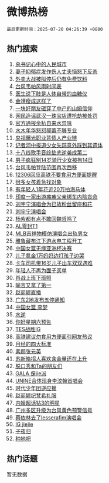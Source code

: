 # 微博热榜

`最后更新时间：2025-07-20 04:26:39 +0800`

## 热门搜索

1. [总书记心中的人民城市](https://m.weibo.cn/search?containerid=100103type%3D1%26t%3D10%26q%3D%23%E6%80%BB%E4%B9%A6%E8%AE%B0%E5%BF%83%E4%B8%AD%E7%9A%84%E4%BA%BA%E6%B0%91%E5%9F%8E%E5%B8%82%23&stream_entry_id=51&isnewpage=1&extparam=seat%3D1%26stream_entry_id%3D51%26pos%3D0%26q%3D%2523%25E6%2580%25BB%25E4%25B9%25A6%25E8%25AE%25B0%25E5%25BF%2583%25E4%25B8%25AD%25E7%259A%2584%25E4%25BA%25BA%25E6%25B0%2591%25E5%259F%258E%25E5%25B8%2582%2523%26cate%3D10103%26dgr%3D0%26c_type%3D51%26filter_type%3Drealtimehot%26display_time%3D1752956797%26pre_seqid%3D17529567975490114017109)
1. [妻子抑郁症发作伤人丈夫恼怒下反杀](https://m.weibo.cn/search?containerid=100103type%3D1%26t%3D10%26q%3D%23%E5%A6%BB%E5%AD%90%E6%8A%91%E9%83%81%E7%97%87%E5%8F%91%E4%BD%9C%E4%BC%A4%E4%BA%BA%E4%B8%88%E5%A4%AB%E6%81%BC%E6%80%92%E4%B8%8B%E5%8F%8D%E6%9D%80%23&stream_entry_id=31&isnewpage=1&extparam=seat%3D1%26c_type%3D31%26flag%3D2%26cate%3D5001%26lcate%3D5001%26realpos%3D1%26stream_entry_id%3D31%26pos%3D0%26q%3D%2523%25E5%25A6%25BB%25E5%25AD%2590%25E6%258A%2591%25E9%2583%2581%25E7%2597%2587%25E5%258F%2591%25E4%25BD%259C%25E4%25BC%25A4%25E4%25BA%25BA%25E4%25B8%2588%25E5%25A4%25AB%25E6%2581%25BC%25E6%2580%2592%25E4%25B8%258B%25E5%258F%258D%25E6%259D%2580%2523%26dgr%3D0%26band_rank%3D1%26filter_type%3Drealtimehot%26display_time%3D1752956797%26pre_seqid%3D17529567975490114017109)
1. [外卖大战被叫停后仍有免费饮料](https://m.weibo.cn/search?containerid=100103type%3D1%26t%3D10%26q%3D%23%E5%A4%96%E5%8D%96%E5%A4%A7%E6%88%98%E8%A2%AB%E5%8F%AB%E5%81%9C%E5%90%8E%E4%BB%8D%E6%9C%89%E5%85%8D%E8%B4%B9%E9%A5%AE%E6%96%99%23&stream_entry_id=31&isnewpage=1&extparam=seat%3D1%26c_type%3D31%26flag%3D2%26cate%3D5001%26lcate%3D5001%26realpos%3D2%26stream_entry_id%3D31%26pos%3D1%26q%3D%2523%25E5%25A4%2596%25E5%258D%2596%25E5%25A4%25A7%25E6%2588%2598%25E8%25A2%25AB%25E5%258F%25AB%25E5%2581%259C%25E5%2590%258E%25E4%25BB%258D%25E6%259C%2589%25E5%2585%258D%25E8%25B4%25B9%25E9%25A5%25AE%25E6%2596%2599%2523%26dgr%3D0%26band_rank%3D2%26filter_type%3Drealtimehot%26display_time%3D1752956797%26pre_seqid%3D17529567975490114017109)
1. [台风韦帕风雨时间表](https://m.weibo.cn/search?containerid=100103type%3D1%26t%3D10%26q%3D%23%E5%8F%B0%E9%A3%8E%E9%9F%A6%E5%B8%95%E9%A3%8E%E9%9B%A8%E6%97%B6%E9%97%B4%E8%A1%A8%23&stream_entry_id=31&isnewpage=1&extparam=seat%3D1%26c_type%3D31%26flag%3D0%26cate%3D5001%26lcate%3D5001%26realpos%3D3%26stream_entry_id%3D31%26pos%3D2%26q%3D%2523%25E5%258F%25B0%25E9%25A3%258E%25E9%259F%25A6%25E5%25B8%2595%25E9%25A3%258E%25E9%259B%25A8%25E6%2597%25B6%25E9%2597%25B4%25E8%25A1%25A8%2523%26dgr%3D0%26band_rank%3D3%26filter_type%3Drealtimehot%26display_time%3D1752956797%26pre_seqid%3D17529567975490114017109)
1. [医生说下肢是人体自带的血糖仪](https://m.weibo.cn/search?containerid=100103type%3D1%26t%3D10%26q%3D%23%E5%8C%BB%E7%94%9F%E8%AF%B4%E4%B8%8B%E8%82%A2%E6%98%AF%E4%BA%BA%E4%BD%93%E8%87%AA%E5%B8%A6%E7%9A%84%E8%A1%80%E7%B3%96%E4%BB%AA%23&stream_entry_id=31&isnewpage=1&extparam=seat%3D1%26c_type%3D31%26flag%3D2%26cate%3D5001%26lcate%3D5001%26realpos%3D4%26stream_entry_id%3D31%26pos%3D3%26q%3D%2523%25E5%258C%25BB%25E7%2594%259F%25E8%25AF%25B4%25E4%25B8%258B%25E8%2582%25A2%25E6%2598%25AF%25E4%25BA%25BA%25E4%25BD%2593%25E8%2587%25AA%25E5%25B8%25A6%25E7%259A%2584%25E8%25A1%2580%25E7%25B3%2596%25E4%25BB%25AA%2523%26dgr%3D0%26band_rank%3D4%26filter_type%3Drealtimehot%26display_time%3D1752956797%26pre_seqid%3D17529567975490114017109)
1. [金靖瘦成这样了](https://m.weibo.cn/search?containerid=100103type%3D1%26t%3D10%26q%3D%23%E9%87%91%E9%9D%96%E7%98%A6%E6%88%90%E8%BF%99%E6%A0%B7%E4%BA%86%23&stream_entry_id=31&isnewpage=1&extparam=seat%3D1%26c_type%3D31%26flag%3D2%26cate%3D5001%26lcate%3D5001%26realpos%3D5%26stream_entry_id%3D31%26pos%3D4%26q%3D%2523%25E9%2587%2591%25E9%259D%2596%25E7%2598%25A6%25E6%2588%2590%25E8%25BF%2599%25E6%25A0%25B7%25E4%25BA%2586%2523%26dgr%3D0%26band_rank%3D5%26filter_type%3Drealtimehot%26display_time%3D1752956797%26pre_seqid%3D17529567975490114017109)
1. [一块好丽友砸穿了中产的山姆信仰](https://m.weibo.cn/search?containerid=100103type%3D1%26t%3D10%26q%3D%23%E4%B8%80%E5%9D%97%E5%A5%BD%E4%B8%BD%E5%8F%8B%E7%A0%B8%E7%A9%BF%E4%BA%86%E4%B8%AD%E4%BA%A7%E7%9A%84%E5%B1%B1%E5%A7%86%E4%BF%A1%E4%BB%B0%23&stream_entry_id=31&isnewpage=1&extparam=seat%3D1%26c_type%3D31%26flag%3D2%26cate%3D5001%26lcate%3D5001%26realpos%3D6%26stream_entry_id%3D31%26pos%3D5%26q%3D%2523%25E4%25B8%2580%25E5%259D%2597%25E5%25A5%25BD%25E4%25B8%25BD%25E5%258F%258B%25E7%25A0%25B8%25E7%25A9%25BF%25E4%25BA%2586%25E4%25B8%25AD%25E4%25BA%25A7%25E7%259A%2584%25E5%25B1%25B1%25E5%25A7%2586%25E4%25BF%25A1%25E4%25BB%25B0%2523%26dgr%3D0%26band_rank%3D6%26filter_type%3Drealtimehot%26display_time%3D1752956797%26pre_seqid%3D17529567975490114017109)
1. [网民造谣武汉一珠宝店遭抢劫被处罚](https://m.weibo.cn/search?containerid=100103type%3D1%26t%3D10%26q%3D%23%E7%BD%91%E6%B0%91%E9%80%A0%E8%B0%A3%E6%AD%A6%E6%B1%89%E4%B8%80%E7%8F%A0%E5%AE%9D%E5%BA%97%E9%81%AD%E6%8A%A2%E5%8A%AB%E8%A2%AB%E5%A4%84%E7%BD%9A%23&stream_entry_id=31&isnewpage=1&extparam=seat%3D1%26c_type%3D31%26is_ad_pos%3D1%26cate%3D5001%26lcate%3D5001%26stream_entry_id%3D31%26pos%3D6%26q%3D%2523%25E7%25BD%2591%25E6%25B0%2591%25E9%2580%25A0%25E8%25B0%25A3%25E6%25AD%25A6%25E6%25B1%2589%25E4%25B8%2580%25E7%258F%25A0%25E5%25AE%259D%25E5%25BA%2597%25E9%2581%25AD%25E6%258A%25A2%25E5%258A%25AB%25E8%25A2%25AB%25E5%25A4%2584%25E7%25BD%259A%2523%26dgr%3D0%26band_rank%3D7%26adid%3D294106%26filter_type%3Drealtimehot%26display_time%3D1752956797%26pre_seqid%3D17529567975490114017109)
1. [官方通报余杭自来水异味](https://m.weibo.cn/search?containerid=100103type%3D1%26t%3D10%26q%3D%23%E5%AE%98%E6%96%B9%E9%80%9A%E6%8A%A5%E4%BD%99%E6%9D%AD%E8%87%AA%E6%9D%A5%E6%B0%B4%E5%BC%82%E5%91%B3%23&stream_entry_id=31&isnewpage=1&extparam=seat%3D1%26c_type%3D31%26flag%3D0%26cate%3D5001%26lcate%3D5001%26realpos%3D7%26stream_entry_id%3D31%26pos%3D7%26q%3D%2523%25E5%25AE%2598%25E6%2596%25B9%25E9%2580%259A%25E6%258A%25A5%25E4%25BD%2599%25E6%259D%25AD%25E8%2587%25AA%25E6%259D%25A5%25E6%25B0%25B4%25E5%25BC%2582%25E5%2591%25B3%2523%26dgr%3D0%26band_rank%3D7%26filter_type%3Drealtimehot%26display_time%3D1752956797%26pre_seqid%3D17529567975490114017109)
1. [水木年华怒怼郝蕾不够专业](https://m.weibo.cn/search?containerid=100103type%3D1%26t%3D10%26q%3D%E6%B0%B4%E6%9C%A8%E5%B9%B4%E5%8D%8E%E6%80%92%E6%80%BC%E9%83%9D%E8%95%BE%E4%B8%8D%E5%A4%9F%E4%B8%93%E4%B8%9A&stream_entry_id=31&isnewpage=1&extparam=seat%3D1%26c_type%3D31%26flag%3D2%26cate%3D5001%26lcate%3D5001%26realpos%3D8%26stream_entry_id%3D31%26pos%3D8%26q%3D%25E6%25B0%25B4%25E6%259C%25A8%25E5%25B9%25B4%25E5%258D%258E%25E6%2580%2592%25E6%2580%25BC%25E9%2583%259D%25E8%2595%25BE%25E4%25B8%258D%25E5%25A4%259F%25E4%25B8%2593%25E4%25B8%259A%26dgr%3D0%26band_rank%3D8%26filter_type%3Drealtimehot%26display_time%3D1752956797%26pre_seqid%3D17529567975490114017109)
1. [央视曝光职业背债人产业链](https://m.weibo.cn/search?containerid=100103type%3D1%26t%3D10%26q%3D%23%E5%A4%AE%E8%A7%86%E6%9B%9D%E5%85%89%E8%81%8C%E4%B8%9A%E8%83%8C%E5%80%BA%E4%BA%BA%E4%BA%A7%E4%B8%9A%E9%93%BE%23&stream_entry_id=31&isnewpage=1&extparam=seat%3D1%26c_type%3D31%26flag%3D0%26cate%3D5001%26lcate%3D5001%26realpos%3D9%26stream_entry_id%3D31%26pos%3D9%26q%3D%2523%25E5%25A4%25AE%25E8%25A7%2586%25E6%259B%259D%25E5%2585%2589%25E8%2581%258C%25E4%25B8%259A%25E8%2583%258C%25E5%2580%25BA%25E4%25BA%25BA%25E4%25BA%25A7%25E4%25B8%259A%25E9%2593%25BE%2523%26dgr%3D0%26band_rank%3D9%26filter_type%3Drealtimehot%26display_time%3D1752956797%26pre_seqid%3D17529567975490114017109)
1. [记者河中报道少女失踪意外踩到其遗体](https://m.weibo.cn/search?containerid=100103type%3D1%26t%3D10%26q%3D%23%E8%AE%B0%E8%80%85%E6%B2%B3%E4%B8%AD%E6%8A%A5%E9%81%93%E5%B0%91%E5%A5%B3%E5%A4%B1%E8%B8%AA%E6%84%8F%E5%A4%96%E8%B8%A9%E5%88%B0%E5%85%B6%E9%81%97%E4%BD%93%23&stream_entry_id=31&isnewpage=1&extparam=seat%3D1%26c_type%3D31%26flag%3D0%26cate%3D5001%26lcate%3D5001%26realpos%3D10%26stream_entry_id%3D31%26pos%3D10%26q%3D%2523%25E8%25AE%25B0%25E8%2580%2585%25E6%25B2%25B3%25E4%25B8%25AD%25E6%258A%25A5%25E9%2581%2593%25E5%25B0%2591%25E5%25A5%25B3%25E5%25A4%25B1%25E8%25B8%25AA%25E6%2584%258F%25E5%25A4%2596%25E8%25B8%25A9%25E5%2588%25B0%25E5%2585%25B6%25E9%2581%2597%25E4%25BD%2593%2523%26dgr%3D0%26band_rank%3D10%26filter_type%3Drealtimehot%26display_time%3D1752956797%26pre_seqid%3D17529567975490114017109)
1. [十八线歌手音综垫底逆袭成第二](https://m.weibo.cn/search?containerid=100103type%3D1%26t%3D10%26q%3D%E5%8D%81%E5%85%AB%E7%BA%BF%E6%AD%8C%E6%89%8B%E9%9F%B3%E7%BB%BC%E5%9E%AB%E5%BA%95%E9%80%86%E8%A2%AD%E6%88%90%E7%AC%AC%E4%BA%8C&stream_entry_id=31&isnewpage=1&extparam=seat%3D1%26c_type%3D31%26flag%3D2%26cate%3D5001%26lcate%3D5001%26realpos%3D11%26stream_entry_id%3D31%26pos%3D11%26q%3D%25E5%258D%2581%25E5%2585%25AB%25E7%25BA%25BF%25E6%25AD%258C%25E6%2589%258B%25E9%259F%25B3%25E7%25BB%25BC%25E5%259E%25AB%25E5%25BA%2595%25E9%2580%2586%25E8%25A2%25AD%25E6%2588%2590%25E7%25AC%25AC%25E4%25BA%258C%26dgr%3D0%26band_rank%3D11%26filter_type%3Drealtimehot%26display_time%3D1752956797%26pre_seqid%3D17529567975490114017109)
1. [男子疯狂别14岁骑行少女被拘14日](https://m.weibo.cn/search?containerid=100103type%3D1%26t%3D10%26q%3D%23%E7%94%B7%E5%AD%90%E7%96%AF%E7%8B%82%E5%88%AB14%E5%B2%81%E9%AA%91%E8%A1%8C%E5%B0%91%E5%A5%B3%E8%A2%AB%E6%8B%9814%E6%97%A5%23&stream_entry_id=31&isnewpage=1&extparam=seat%3D1%26c_type%3D31%26flag%3D0%26cate%3D5001%26lcate%3D5001%26realpos%3D12%26stream_entry_id%3D31%26pos%3D12%26q%3D%2523%25E7%2594%25B7%25E5%25AD%2590%25E7%2596%25AF%25E7%258B%2582%25E5%2588%25AB14%25E5%25B2%2581%25E9%25AA%2591%25E8%25A1%258C%25E5%25B0%2591%25E5%25A5%25B3%25E8%25A2%25AB%25E6%258B%259814%25E6%2597%25A5%2523%26dgr%3D0%26band_rank%3D12%26filter_type%3Drealtimehot%26display_time%3D1752956797%26pre_seqid%3D17529567975490114017109)
1. [台风韦帕登陆范围再次西移](https://m.weibo.cn/search?containerid=100103type%3D1%26t%3D10%26q%3D%23%E5%8F%B0%E9%A3%8E%E9%9F%A6%E5%B8%95%E7%99%BB%E9%99%86%E8%8C%83%E5%9B%B4%E5%86%8D%E6%AC%A1%E8%A5%BF%E7%A7%BB%23&stream_entry_id=31&isnewpage=1&extparam=seat%3D1%26c_type%3D31%26flag%3D0%26cate%3D5001%26lcate%3D5001%26realpos%3D13%26stream_entry_id%3D31%26pos%3D13%26q%3D%2523%25E5%258F%25B0%25E9%25A3%258E%25E9%259F%25A6%25E5%25B8%2595%25E7%2599%25BB%25E9%2599%2586%25E8%258C%2583%25E5%259B%25B4%25E5%2586%258D%25E6%25AC%25A1%25E8%25A5%25BF%25E7%25A7%25BB%2523%26dgr%3D0%26band_rank%3D13%26filter_type%3Drealtimehot%26display_time%3D1752956797%26pre_seqid%3D17529567975490114017109)
1. [12306回应高铁不要食用方便面提醒](https://m.weibo.cn/search?containerid=100103type%3D1%26t%3D10%26q%3D%2312306%E5%9B%9E%E5%BA%94%E9%AB%98%E9%93%81%E4%B8%8D%E8%A6%81%E9%A3%9F%E7%94%A8%E6%96%B9%E4%BE%BF%E9%9D%A2%E6%8F%90%E9%86%92%23&stream_entry_id=31&isnewpage=1&extparam=seat%3D1%26c_type%3D31%26flag%3D0%26cate%3D5001%26lcate%3D5001%26realpos%3D14%26stream_entry_id%3D31%26pos%3D14%26q%3D%252312306%25E5%259B%259E%25E5%25BA%2594%25E9%25AB%2598%25E9%2593%2581%25E4%25B8%258D%25E8%25A6%2581%25E9%25A3%259F%25E7%2594%25A8%25E6%2596%25B9%25E4%25BE%25BF%25E9%259D%25A2%25E6%258F%2590%25E9%2586%2592%2523%26dgr%3D0%26band_rank%3D14%26filter_type%3Drealtimehot%26display_time%3D1752956797%26pre_seqid%3D17529567975490114017109)
1. [很多女孩着急找对象](https://m.weibo.cn/search?containerid=100103type%3D1%26t%3D10%26q%3D%23%E5%BE%88%E5%A4%9A%E5%A5%B3%E5%AD%A9%E7%9D%80%E6%80%A5%E6%89%BE%E5%AF%B9%E8%B1%A1%23&stream_entry_id=31&isnewpage=1&extparam=seat%3D1%26c_type%3D31%26flag%3D0%26cate%3D5001%26lcate%3D5001%26realpos%3D15%26stream_entry_id%3D31%26pos%3D15%26q%3D%2523%25E5%25BE%2588%25E5%25A4%259A%25E5%25A5%25B3%25E5%25AD%25A9%25E7%259D%2580%25E6%2580%25A5%25E6%2589%25BE%25E5%25AF%25B9%25E8%25B1%25A1%2523%26dgr%3D0%26band_rank%3D15%26filter_type%3Drealtimehot%26display_time%3D1752956797%26pre_seqid%3D17529567975490114017109)
1. [有年轻人1年花近20万拍海马体](https://m.weibo.cn/search?containerid=100103type%3D1%26t%3D10%26q%3D%23%E6%9C%89%E5%B9%B4%E8%BD%BB%E4%BA%BA1%E5%B9%B4%E8%8A%B1%E8%BF%9120%E4%B8%87%E6%8B%8D%E6%B5%B7%E9%A9%AC%E4%BD%93%23&stream_entry_id=31&isnewpage=1&extparam=seat%3D1%26c_type%3D31%26flag%3D0%26cate%3D5001%26lcate%3D5001%26realpos%3D16%26stream_entry_id%3D31%26pos%3D16%26q%3D%2523%25E6%259C%2589%25E5%25B9%25B4%25E8%25BD%25BB%25E4%25BA%25BA1%25E5%25B9%25B4%25E8%258A%25B1%25E8%25BF%259120%25E4%25B8%2587%25E6%258B%258D%25E6%25B5%25B7%25E9%25A9%25AC%25E4%25BD%2593%2523%26dgr%3D0%26band_rank%3D16%26filter_type%3Drealtimehot%26display_time%3D1752956797%26pre_seqid%3D17529567975490114017109)
1. [印度一家出游瘫痪父亲绑车内险丧命](https://m.weibo.cn/search?containerid=100103type%3D1%26t%3D10%26q%3D%23%E5%8D%B0%E5%BA%A6%E4%B8%80%E5%AE%B6%E5%87%BA%E6%B8%B8%E7%98%AB%E7%97%AA%E7%88%B6%E4%BA%B2%E7%BB%91%E8%BD%A6%E5%86%85%E9%99%A9%E4%B8%A7%E5%91%BD%23&stream_entry_id=31&isnewpage=1&extparam=seat%3D1%26c_type%3D31%26flag%3D0%26cate%3D5001%26lcate%3D5001%26realpos%3D17%26stream_entry_id%3D31%26pos%3D17%26q%3D%2523%25E5%258D%25B0%25E5%25BA%25A6%25E4%25B8%2580%25E5%25AE%25B6%25E5%2587%25BA%25E6%25B8%25B8%25E7%2598%25AB%25E7%2597%25AA%25E7%2588%25B6%25E4%25BA%25B2%25E7%25BB%2591%25E8%25BD%25A6%25E5%2586%2585%25E9%2599%25A9%25E4%25B8%25A7%25E5%2591%25BD%2523%26dgr%3D0%26band_rank%3D17%26filter_type%3Drealtimehot%26display_time%3D1752956797%26pre_seqid%3D17529567975490114017109)
1. [刘宇宁演唱会为已故粉丝留座和花](https://m.weibo.cn/search?containerid=100103type%3D1%26t%3D10%26q%3D%23%E5%88%98%E5%AE%87%E5%AE%81%E6%BC%94%E5%94%B1%E4%BC%9A%E4%B8%BA%E5%B7%B2%E6%95%85%E7%B2%89%E4%B8%9D%E7%95%99%E5%BA%A7%E5%92%8C%E8%8A%B1%23&stream_entry_id=31&isnewpage=1&extparam=seat%3D1%26c_type%3D31%26flag%3D0%26cate%3D5001%26lcate%3D5001%26realpos%3D18%26stream_entry_id%3D31%26pos%3D18%26q%3D%2523%25E5%2588%2598%25E5%25AE%2587%25E5%25AE%2581%25E6%25BC%2594%25E5%2594%25B1%25E4%25BC%259A%25E4%25B8%25BA%25E5%25B7%25B2%25E6%2595%2585%25E7%25B2%2589%25E4%25B8%259D%25E7%2595%2599%25E5%25BA%25A7%25E5%2592%258C%25E8%258A%25B1%2523%26dgr%3D0%26band_rank%3D18%26filter_type%3Drealtimehot%26display_time%3D1752956797%26pre_seqid%3D17529567975490114017109)
1. [刘宇宁演唱会](https://m.weibo.cn/search?containerid=100103type%3D1%26t%3D10%26q%3D%23%E5%88%98%E5%AE%87%E5%AE%81%E6%BC%94%E5%94%B1%E4%BC%9A%23&stream_entry_id=31&isnewpage=1&extparam=seat%3D1%26c_type%3D31%26flag%3D0%26cate%3D5001%26lcate%3D5001%26realpos%3D19%26stream_entry_id%3D31%26pos%3D19%26q%3D%2523%25E5%2588%2598%25E5%25AE%2587%25E5%25AE%2581%25E6%25BC%2594%25E5%2594%25B1%25E4%25BC%259A%2523%26dgr%3D0%26band_rank%3D19%26filter_type%3Drealtimehot%26display_time%3D1752956797%26pre_seqid%3D17529567975490114017109)
1. [杨紫都有点不敢回魏哲鸣了](https://m.weibo.cn/search?containerid=100103type%3D1%26t%3D10%26q%3D%23%E6%9D%A8%E7%B4%AB%E9%83%BD%E6%9C%89%E7%82%B9%E4%B8%8D%E6%95%A2%E5%9B%9E%E9%AD%8F%E5%93%B2%E9%B8%A3%E4%BA%86%23&stream_entry_id=31&isnewpage=1&extparam=seat%3D1%26c_type%3D31%26flag%3D0%26cate%3D5001%26lcate%3D5001%26realpos%3D20%26stream_entry_id%3D31%26pos%3D20%26q%3D%2523%25E6%259D%25A8%25E7%25B4%25AB%25E9%2583%25BD%25E6%259C%2589%25E7%2582%25B9%25E4%25B8%258D%25E6%2595%25A2%25E5%259B%259E%25E9%25AD%258F%25E5%2593%25B2%25E9%25B8%25A3%25E4%25BA%2586%2523%26dgr%3D0%26band_rank%3D20%26filter_type%3Drealtimehot%26display_time%3D1752956797%26pre_seqid%3D17529567975490114017109)
1. [AL零封T1](https://m.weibo.cn/search?containerid=100103type%3D1%26t%3D10%26q%3D%23AL%E9%9B%B6%E5%B0%81T1%23&stream_entry_id=31&isnewpage=1&extparam=seat%3D1%26c_type%3D31%26flag%3D0%26cate%3D5001%26lcate%3D5001%26realpos%3D21%26stream_entry_id%3D31%26pos%3D21%26q%3D%2523AL%25E9%259B%25B6%25E5%25B0%2581T1%2523%26dgr%3D0%26band_rank%3D21%26filter_type%3Drealtimehot%26display_time%3D1752956797%26pre_seqid%3D17529567975490114017109)
1. [MLB吉祥物模仿演唱会出轨男女](https://m.weibo.cn/search?containerid=100103type%3D1%26t%3D10%26q%3D%23MLB%E5%90%89%E7%A5%A5%E7%89%A9%E6%A8%A1%E4%BB%BF%E6%BC%94%E5%94%B1%E4%BC%9A%E5%87%BA%E8%BD%A8%E7%94%B7%E5%A5%B3%23&stream_entry_id=31&isnewpage=1&extparam=seat%3D1%26c_type%3D31%26flag%3D0%26cate%3D5001%26lcate%3D5001%26realpos%3D22%26stream_entry_id%3D31%26pos%3D22%26q%3D%2523MLB%25E5%2590%2589%25E7%25A5%25A5%25E7%2589%25A9%25E6%25A8%25A1%25E4%25BB%25BF%25E6%25BC%2594%25E5%2594%25B1%25E4%25BC%259A%25E5%2587%25BA%25E8%25BD%25A8%25E7%2594%25B7%25E5%25A5%25B3%2523%26dgr%3D0%26band_rank%3D22%26filter_type%3Drealtimehot%26display_time%3D1752956797%26pre_seqid%3D17529567975490114017109)
1. [雅鲁藏布江下游水电工程开工](https://m.weibo.cn/search?containerid=100103type%3D1%26t%3D10%26q%3D%23%E9%9B%85%E9%B2%81%E8%97%8F%E5%B8%83%E6%B1%9F%E4%B8%8B%E6%B8%B8%E6%B0%B4%E7%94%B5%E5%B7%A5%E7%A8%8B%E5%BC%80%E5%B7%A5%23&stream_entry_id=31&isnewpage=1&extparam=seat%3D1%26c_type%3D31%26flag%3D0%26cate%3D5001%26lcate%3D5001%26realpos%3D23%26stream_entry_id%3D31%26pos%3D23%26q%3D%2523%25E9%259B%2585%25E9%25B2%2581%25E8%2597%258F%25E5%25B8%2583%25E6%25B1%259F%25E4%25B8%258B%25E6%25B8%25B8%25E6%25B0%25B4%25E7%2594%25B5%25E5%25B7%25A5%25E7%25A8%258B%25E5%25BC%2580%25E5%25B7%25A5%2523%26dgr%3D0%26band_rank%3D23%26filter_type%3Drealtimehot%26display_time%3D1752956797%26pre_seqid%3D17529567975490114017109)
1. [中国女篮无缘亚洲杯决赛](https://m.weibo.cn/search?containerid=100103type%3D1%26t%3D10%26q%3D%23%E4%B8%AD%E5%9B%BD%E5%A5%B3%E7%AF%AE%E6%97%A0%E7%BC%98%E4%BA%9A%E6%B4%B2%E6%9D%AF%E5%86%B3%E8%B5%9B%23&stream_entry_id=31&isnewpage=1&extparam=seat%3D1%26c_type%3D31%26flag%3D0%26cate%3D5001%26lcate%3D5001%26realpos%3D24%26stream_entry_id%3D31%26pos%3D24%26q%3D%2523%25E4%25B8%25AD%25E5%259B%25BD%25E5%25A5%25B3%25E7%25AF%25AE%25E6%2597%25A0%25E7%25BC%2598%25E4%25BA%259A%25E6%25B4%25B2%25E6%259D%25AF%25E5%2586%25B3%25E8%25B5%259B%2523%26dgr%3D0%26band_rank%3D24%26filter_type%3Drealtimehot%26display_time%3D1752956797%26pre_seqid%3D17529567975490114017109)
1. [儿子氪金1万妈妈边打孩子边哭](https://m.weibo.cn/search?containerid=100103type%3D1%26t%3D10%26q%3D%23%E5%84%BF%E5%AD%90%E6%B0%AA%E9%87%911%E4%B8%87%E5%A6%88%E5%A6%88%E8%BE%B9%E6%89%93%E5%AD%A9%E5%AD%90%E8%BE%B9%E5%93%AD%23&stream_entry_id=31&isnewpage=1&extparam=seat%3D1%26c_type%3D31%26flag%3D0%26cate%3D5001%26lcate%3D5001%26realpos%3D25%26stream_entry_id%3D31%26pos%3D25%26q%3D%2523%25E5%2584%25BF%25E5%25AD%2590%25E6%25B0%25AA%25E9%2587%25911%25E4%25B8%2587%25E5%25A6%2588%25E5%25A6%2588%25E8%25BE%25B9%25E6%2589%2593%25E5%25AD%25A9%25E5%25AD%2590%25E8%25BE%25B9%25E5%2593%25AD%2523%26dgr%3D0%26band_rank%3D25%26filter_type%3Drealtimehot%26display_time%3D1752956797%26pre_seqid%3D17529567975490114017109)
1. [卡车司机带16岁儿子出车双双遇难](https://m.weibo.cn/search?containerid=100103type%3D1%26t%3D10%26q%3D%23%E5%8D%A1%E8%BD%A6%E5%8F%B8%E6%9C%BA%E5%B8%A616%E5%B2%81%E5%84%BF%E5%AD%90%E5%87%BA%E8%BD%A6%E5%8F%8C%E5%8F%8C%E9%81%87%E9%9A%BE%23&stream_entry_id=31&isnewpage=1&extparam=seat%3D1%26c_type%3D31%26flag%3D0%26cate%3D5001%26lcate%3D5001%26realpos%3D26%26stream_entry_id%3D31%26pos%3D26%26q%3D%2523%25E5%258D%25A1%25E8%25BD%25A6%25E5%258F%25B8%25E6%259C%25BA%25E5%25B8%25A616%25E5%25B2%2581%25E5%2584%25BF%25E5%25AD%2590%25E5%2587%25BA%25E8%25BD%25A6%25E5%258F%258C%25E5%258F%258C%25E9%2581%2587%25E9%259A%25BE%2523%26dgr%3D0%26band_rank%3D26%26filter_type%3Drealtimehot%26display_time%3D1752956797%26pre_seqid%3D17529567975490114017109)
1. [年轻人不再为面子买单](https://m.weibo.cn/search?containerid=100103type%3D1%26t%3D10%26q%3D%23%E5%B9%B4%E8%BD%BB%E4%BA%BA%E4%B8%8D%E5%86%8D%E4%B8%BA%E9%9D%A2%E5%AD%90%E4%B9%B0%E5%8D%95%23&stream_entry_id=31&isnewpage=1&extparam=seat%3D1%26c_type%3D31%26flag%3D0%26cate%3D5001%26lcate%3D5001%26realpos%3D27%26stream_entry_id%3D31%26pos%3D27%26q%3D%2523%25E5%25B9%25B4%25E8%25BD%25BB%25E4%25BA%25BA%25E4%25B8%258D%25E5%2586%258D%25E4%25B8%25BA%25E9%259D%25A2%25E5%25AD%2590%25E4%25B9%25B0%25E5%258D%2595%2523%26dgr%3D0%26band_rank%3D27%26filter_type%3Drealtimehot%26display_time%3D1752956797%26pre_seqid%3D17529567975490114017109)
1. [肖战上班下班照](https://m.weibo.cn/search?containerid=100103type%3D1%26t%3D10%26q%3D%23%E8%82%96%E6%88%98%E4%B8%8A%E7%8F%AD%E4%B8%8B%E7%8F%AD%E7%85%A7%23&stream_entry_id=31&isnewpage=1&extparam=seat%3D1%26c_type%3D31%26flag%3D0%26cate%3D5001%26lcate%3D5001%26realpos%3D28%26stream_entry_id%3D31%26pos%3D28%26q%3D%2523%25E8%2582%2596%25E6%2588%2598%25E4%25B8%258A%25E7%258F%25AD%25E4%25B8%258B%25E7%258F%25AD%25E7%2585%25A7%2523%26dgr%3D0%26band_rank%3D28%26filter_type%3Drealtimehot%26display_time%3D1752956797%26pre_seqid%3D17529567975490114017109)
1. [喻言又拿了第一](https://m.weibo.cn/search?containerid=100103type%3D1%26t%3D10%26q%3D%E5%96%BB%E8%A8%80%E5%8F%88%E6%8B%BF%E4%BA%86%E7%AC%AC%E4%B8%80&stream_entry_id=31&isnewpage=1&extparam=seat%3D1%26c_type%3D31%26flag%3D0%26cate%3D5001%26lcate%3D5001%26realpos%3D29%26stream_entry_id%3D31%26pos%3D29%26q%3D%25E5%2596%25BB%25E8%25A8%2580%25E5%258F%2588%25E6%258B%25BF%25E4%25BA%2586%25E7%25AC%25AC%25E4%25B8%2580%26dgr%3D0%26band_rank%3D29%26filter_type%3Drealtimehot%26display_time%3D1752956797%26pre_seqid%3D17529567975490114017109)
1. [赵丽颖直播](https://m.weibo.cn/search?containerid=100103type%3D1%26t%3D10%26q%3D%E8%B5%B5%E4%B8%BD%E9%A2%96%E7%9B%B4%E6%92%AD&stream_entry_id=31&isnewpage=1&extparam=seat%3D1%26c_type%3D31%26flag%3D0%26cate%3D5001%26lcate%3D5001%26realpos%3D30%26stream_entry_id%3D31%26pos%3D30%26q%3D%25E8%25B5%25B5%25E4%25B8%25BD%25E9%25A2%2596%25E7%259B%25B4%25E6%2592%25AD%26dgr%3D0%26band_rank%3D30%26filter_type%3Drealtimehot%26display_time%3D1752956797%26pre_seqid%3D17529567975490114017109)
1. [广东2地发布五停通知](https://m.weibo.cn/search?containerid=100103type%3D1%26t%3D10%26q%3D%23%E5%B9%BF%E4%B8%9C2%E5%9C%B0%E5%8F%91%E5%B8%83%E4%BA%94%E5%81%9C%E9%80%9A%E7%9F%A5%23&stream_entry_id=31&isnewpage=1&extparam=seat%3D1%26c_type%3D31%26flag%3D0%26cate%3D5001%26lcate%3D5001%26realpos%3D31%26stream_entry_id%3D31%26pos%3D31%26q%3D%2523%25E5%25B9%25BF%25E4%25B8%259C2%25E5%259C%25B0%25E5%258F%2591%25E5%25B8%2583%25E4%25BA%2594%25E5%2581%259C%25E9%2580%259A%25E7%259F%25A5%2523%26dgr%3D0%26band_rank%3D31%26filter_type%3Drealtimehot%26display_time%3D1752956797%26pre_seqid%3D17529567975490114017109)
1. [中国女篮 李梦](https://m.weibo.cn/search?containerid=100103type%3D1%26t%3D10%26q%3D%E4%B8%AD%E5%9B%BD%E5%A5%B3%E7%AF%AE+%E6%9D%8E%E6%A2%A6&stream_entry_id=31&isnewpage=1&extparam=seat%3D1%26c_type%3D31%26flag%3D0%26cate%3D5001%26lcate%3D5001%26realpos%3D32%26stream_entry_id%3D31%26pos%3D32%26q%3D%25E4%25B8%25AD%25E5%259B%25BD%25E5%25A5%25B3%25E7%25AF%25AE%2520%25E6%259D%258E%25E6%25A2%25A6%26dgr%3D0%26band_rank%3D32%26filter_type%3Drealtimehot%26display_time%3D1752956797%26pre_seqid%3D17529567975490114017109)
1. [水逆](https://m.weibo.cn/search?containerid=100103type%3D1%26t%3D10%26q%3D%E6%B0%B4%E9%80%86&stream_entry_id=31&isnewpage=1&extparam=seat%3D1%26c_type%3D31%26flag%3D1%26cate%3D5001%26lcate%3D5001%26realpos%3D33%26stream_entry_id%3D31%26pos%3D33%26q%3D%25E6%25B0%25B4%25E9%2580%2586%26dgr%3D0%26band_rank%3D33%26filter_type%3Drealtimehot%26display_time%3D1752956797%26pre_seqid%3D17529567975490114017109)
1. [你好星期六预告](https://m.weibo.cn/search?containerid=100103type%3D1%26t%3D10%26q%3D%23%E4%BD%A0%E5%A5%BD%E6%98%9F%E6%9C%9F%E5%85%AD%E9%A2%84%E5%91%8A%23&stream_entry_id=31&isnewpage=1&extparam=seat%3D1%26c_type%3D31%26flag%3D0%26cate%3D5001%26lcate%3D5001%26realpos%3D34%26stream_entry_id%3D31%26pos%3D34%26q%3D%2523%25E4%25BD%25A0%25E5%25A5%25BD%25E6%2598%259F%25E6%259C%259F%25E5%2585%25AD%25E9%25A2%2584%25E5%2591%258A%2523%26dgr%3D0%26band_rank%3D34%26filter_type%3Drealtimehot%26display_time%3D1752956797%26pre_seqid%3D17529567975490114017109)
1. [TES战胜IG](https://m.weibo.cn/search?containerid=100103type%3D1%26t%3D10%26q%3DTES%E6%88%98%E8%83%9CIG&stream_entry_id=31&isnewpage=1&extparam=seat%3D1%26c_type%3D31%26flag%3D0%26cate%3D5001%26lcate%3D5001%26realpos%3D35%26stream_entry_id%3D31%26pos%3D35%26q%3DTES%25E6%2588%2598%25E8%2583%259CIG%26dgr%3D0%26band_rank%3D35%26filter_type%3Drealtimehot%26display_time%3D1752956797%26pre_seqid%3D17529567975490114017109)
1. [高铁建议勿食用方便面引网友热议](https://m.weibo.cn/search?containerid=100103type%3D1%26t%3D10%26q%3D%23%E9%AB%98%E9%93%81%E5%BB%BA%E8%AE%AE%E5%8B%BF%E9%A3%9F%E7%94%A8%E6%96%B9%E4%BE%BF%E9%9D%A2%E5%BC%95%E7%BD%91%E5%8F%8B%E7%83%AD%E8%AE%AE%23&stream_entry_id=31&isnewpage=1&extparam=seat%3D1%26c_type%3D31%26flag%3D0%26cate%3D5001%26lcate%3D5001%26realpos%3D36%26stream_entry_id%3D31%26pos%3D36%26q%3D%2523%25E9%25AB%2598%25E9%2593%2581%25E5%25BB%25BA%25E8%25AE%25AE%25E5%258B%25BF%25E9%25A3%259F%25E7%2594%25A8%25E6%2596%25B9%25E4%25BE%25BF%25E9%259D%25A2%25E5%25BC%2595%25E7%25BD%2591%25E5%258F%258B%25E7%2583%25AD%25E8%25AE%25AE%2523%26dgr%3D0%26band_rank%3D36%26filter_type%3Drealtimehot%26display_time%3D1752956797%26pre_seqid%3D17529567975490114017109)
1. [月经的四大标准](https://m.weibo.cn/search?containerid=100103type%3D1%26t%3D10%26q%3D%23%E6%9C%88%E7%BB%8F%E7%9A%84%E5%9B%9B%E5%A4%A7%E6%A0%87%E5%87%86%23&stream_entry_id=31&isnewpage=1&extparam=seat%3D1%26c_type%3D31%26flag%3D0%26cate%3D5001%26lcate%3D5001%26realpos%3D37%26stream_entry_id%3D31%26pos%3D37%26q%3D%2523%25E6%259C%2588%25E7%25BB%258F%25E7%259A%2584%25E5%259B%259B%25E5%25A4%25A7%25E6%25A0%2587%25E5%2587%2586%2523%26dgr%3D0%26band_rank%3D37%26filter_type%3Drealtimehot%26display_time%3D1752956797%26pre_seqid%3D17529567975490114017109)
1. [素颜张元英](https://m.weibo.cn/search?containerid=100103type%3D1%26t%3D10%26q%3D%23%E7%B4%A0%E9%A2%9C%E5%BC%A0%E5%85%83%E8%8B%B1%23&stream_entry_id=31&isnewpage=1&extparam=seat%3D1%26c_type%3D31%26flag%3D0%26cate%3D5001%26lcate%3D5001%26realpos%3D38%26stream_entry_id%3D31%26pos%3D38%26q%3D%2523%25E7%25B4%25A0%25E9%25A2%259C%25E5%25BC%25A0%25E5%2585%2583%25E8%258B%25B1%2523%26dgr%3D0%26band_rank%3D38%26filter_type%3Drealtimehot%26display_time%3D1752956797%26pre_seqid%3D17529567975490114017109)
1. [苏新皓招人喜欢含金量还在上升](https://m.weibo.cn/search?containerid=100103type%3D1%26t%3D10%26q%3D%E8%8B%8F%E6%96%B0%E7%9A%93%E6%8B%9B%E4%BA%BA%E5%96%9C%E6%AC%A2%E5%90%AB%E9%87%91%E9%87%8F%E8%BF%98%E5%9C%A8%E4%B8%8A%E5%8D%87&stream_entry_id=31&isnewpage=1&extparam=seat%3D1%26c_type%3D31%26flag%3D0%26cate%3D5001%26lcate%3D5001%26realpos%3D39%26stream_entry_id%3D31%26pos%3D39%26q%3D%25E8%258B%258F%25E6%2596%25B0%25E7%259A%2593%25E6%258B%259B%25E4%25BA%25BA%25E5%2596%259C%25E6%25AC%25A2%25E5%2590%25AB%25E9%2587%2591%25E9%2587%258F%25E8%25BF%2598%25E5%259C%25A8%25E4%25B8%258A%25E5%258D%2587%26dgr%3D0%26band_rank%3D39%26filter_type%3Drealtimehot%26display_time%3D1752956797%26pre_seqid%3D17529567975490114017109)
1. [脱口秀和Ta的朋友们](https://m.weibo.cn/search?containerid=100103type%3D1%26t%3D10%26q%3D%E8%84%B1%E5%8F%A3%E7%A7%80%E5%92%8CTa%E7%9A%84%E6%9C%8B%E5%8F%8B%E4%BB%AC&stream_entry_id=31&isnewpage=1&extparam=seat%3D1%26c_type%3D31%26flag%3D0%26cate%3D5001%26lcate%3D5001%26realpos%3D40%26stream_entry_id%3D31%26pos%3D40%26q%3D%25E8%2584%25B1%25E5%258F%25A3%25E7%25A7%2580%25E5%2592%258CTa%25E7%259A%2584%25E6%259C%258B%25E5%258F%258B%25E4%25BB%25AC%26dgr%3D0%26band_rank%3D40%26filter_type%3Drealtimehot%26display_time%3D1752956797%26pre_seqid%3D17529567975490114017109)
1. [GALA 保jie派](https://m.weibo.cn/search?containerid=100103type%3D1%26t%3D10%26q%3DGALA+%E4%BF%9Djie%E6%B4%BE&stream_entry_id=31&isnewpage=1&extparam=seat%3D1%26c_type%3D31%26flag%3D0%26cate%3D5001%26lcate%3D5001%26realpos%3D41%26stream_entry_id%3D31%26pos%3D41%26q%3DGALA%2520%25E4%25BF%259Djie%25E6%25B4%25BE%26dgr%3D0%26band_rank%3D41%26filter_type%3Drealtimehot%26display_time%3D1752956797%26pre_seqid%3D17529567975490114017109)
1. [UNINE合体现身李汶翰首唱会](https://m.weibo.cn/search?containerid=100103type%3D1%26t%3D10%26q%3D%23UNINE%E5%90%88%E4%BD%93%E7%8E%B0%E8%BA%AB%E6%9D%8E%E6%B1%B6%E7%BF%B0%E9%A6%96%E5%94%B1%E4%BC%9A%23&stream_entry_id=31&isnewpage=1&extparam=seat%3D1%26c_type%3D31%26flag%3D0%26cate%3D5001%26lcate%3D5001%26realpos%3D42%26stream_entry_id%3D31%26pos%3D42%26q%3D%2523UNINE%25E5%2590%2588%25E4%25BD%2593%25E7%258E%25B0%25E8%25BA%25AB%25E6%259D%258E%25E6%25B1%25B6%25E7%25BF%25B0%25E9%25A6%2596%25E5%2594%25B1%25E4%25BC%259A%2523%26dgr%3D0%26band_rank%3D42%26filter_type%3Drealtimehot%26display_time%3D1752956797%26pre_seqid%3D17529567975490114017109)
1. [时代少年团逆应援](https://m.weibo.cn/search?containerid=100103type%3D1%26t%3D10%26q%3D%23%E6%97%B6%E4%BB%A3%E5%B0%91%E5%B9%B4%E5%9B%A2%E9%80%86%E5%BA%94%E6%8F%B4%23&stream_entry_id=31&isnewpage=1&extparam=seat%3D1%26c_type%3D31%26flag%3D0%26cate%3D5001%26lcate%3D5001%26realpos%3D43%26stream_entry_id%3D31%26pos%3D43%26q%3D%2523%25E6%2597%25B6%25E4%25BB%25A3%25E5%25B0%2591%25E5%25B9%25B4%25E5%259B%25A2%25E9%2580%2586%25E5%25BA%2594%25E6%258F%25B4%2523%26dgr%3D0%26band_rank%3D43%26filter_type%3Drealtimehot%26display_time%3D1752956797%26pre_seqid%3D17529567975490114017109)
1. [赵丽颖纪梵希礼服](https://m.weibo.cn/search?containerid=100103type%3D1%26t%3D10%26q%3D%23%E8%B5%B5%E4%B8%BD%E9%A2%96%E7%BA%AA%E6%A2%B5%E5%B8%8C%E7%A4%BC%E6%9C%8D%23&stream_entry_id=31&isnewpage=1&extparam=seat%3D1%26c_type%3D31%26flag%3D0%26cate%3D5001%26lcate%3D5001%26realpos%3D44%26stream_entry_id%3D31%26pos%3D44%26q%3D%2523%25E8%25B5%25B5%25E4%25B8%25BD%25E9%25A2%2596%25E7%25BA%25AA%25E6%25A2%25B5%25E5%25B8%258C%25E7%25A4%25BC%25E6%259C%258D%2523%26dgr%3D0%26band_rank%3D44%26filter_type%3Drealtimehot%26display_time%3D1752956797%26pre_seqid%3D17529567975490114017109)
1. [内娱超话钻3的明星](https://m.weibo.cn/search?containerid=100103type%3D1%26t%3D10%26q%3D%23%E5%86%85%E5%A8%B1%E8%B6%85%E8%AF%9D%E9%92%BB3%E7%9A%84%E6%98%8E%E6%98%9F%23&stream_entry_id=31&isnewpage=1&extparam=seat%3D1%26c_type%3D31%26flag%3D0%26cate%3D5001%26lcate%3D5001%26realpos%3D45%26stream_entry_id%3D31%26pos%3D45%26q%3D%2523%25E5%2586%2585%25E5%25A8%25B1%25E8%25B6%2585%25E8%25AF%259D%25E9%2592%25BB3%25E7%259A%2584%25E6%2598%258E%25E6%2598%259F%2523%26dgr%3D0%26band_rank%3D45%26filter_type%3Drealtimehot%26display_time%3D1752956797%26pre_seqid%3D17529567975490114017109)
1. [广州多区升级为台风黄色预警信号](https://m.weibo.cn/search?containerid=100103type%3D1%26t%3D10%26q%3D%23%E5%B9%BF%E5%B7%9E%E5%A4%9A%E5%8C%BA%E5%8D%87%E7%BA%A7%E4%B8%BA%E5%8F%B0%E9%A3%8E%E9%BB%84%E8%89%B2%E9%A2%84%E8%AD%A6%E4%BF%A1%E5%8F%B7%23&stream_entry_id=31&isnewpage=1&extparam=seat%3D1%26c_type%3D31%26flag%3D0%26cate%3D5001%26lcate%3D5001%26realpos%3D46%26stream_entry_id%3D31%26pos%3D46%26q%3D%2523%25E5%25B9%25BF%25E5%25B7%259E%25E5%25A4%259A%25E5%258C%25BA%25E5%258D%2587%25E7%25BA%25A7%25E4%25B8%25BA%25E5%258F%25B0%25E9%25A3%258E%25E9%25BB%2584%25E8%2589%25B2%25E9%25A2%2584%25E8%25AD%25A6%25E4%25BF%25A1%25E5%258F%25B7%2523%26dgr%3D0%26band_rank%3D46%26filter_type%3Drealtimehot%26display_time%3D1752956797%26pre_seqid%3D17529567975490114017109)
1. [蔡依林去了lesserafim演唱会](https://m.weibo.cn/search?containerid=100103type%3D1%26t%3D10%26q%3D%23%E8%94%A1%E4%BE%9D%E6%9E%97%E5%8E%BB%E4%BA%86lesserafim%E6%BC%94%E5%94%B1%E4%BC%9A%23&stream_entry_id=31&isnewpage=1&extparam=seat%3D1%26c_type%3D31%26flag%3D0%26cate%3D5001%26lcate%3D5001%26realpos%3D47%26stream_entry_id%3D31%26pos%3D47%26q%3D%2523%25E8%2594%25A1%25E4%25BE%259D%25E6%259E%2597%25E5%258E%25BB%25E4%25BA%2586lesserafim%25E6%25BC%2594%25E5%2594%25B1%25E4%25BC%259A%2523%26dgr%3D0%26band_rank%3D47%26filter_type%3Drealtimehot%26display_time%3D1752956797%26pre_seqid%3D17529567975490114017109)
1. [IG jiejie](https://m.weibo.cn/search?containerid=100103type%3D1%26t%3D10%26q%3DIG+jiejie&stream_entry_id=31&isnewpage=1&extparam=seat%3D1%26c_type%3D31%26flag%3D0%26cate%3D5001%26lcate%3D5001%26realpos%3D48%26stream_entry_id%3D31%26pos%3D48%26q%3DIG%2520jiejie%26dgr%3D0%26band_rank%3D48%26filter_type%3Drealtimehot%26display_time%3D1752956797%26pre_seqid%3D17529567975490114017109)
1. [子夜归](https://m.weibo.cn/search?containerid=100103type%3D1%26t%3D10%26q%3D%E5%AD%90%E5%A4%9C%E5%BD%92&stream_entry_id=31&isnewpage=1&extparam=seat%3D1%26c_type%3D31%26flag%3D0%26cate%3D5001%26lcate%3D5001%26realpos%3D49%26stream_entry_id%3D31%26pos%3D49%26q%3D%25E5%25AD%2590%25E5%25A4%259C%25E5%25BD%2592%26dgr%3D0%26band_rank%3D49%26filter_type%3Drealtimehot%26display_time%3D1752956797%26pre_seqid%3D17529567975490114017109)
1. [种地吧](https://m.weibo.cn/search?containerid=100103type%3D1%26t%3D10%26q%3D%E7%A7%8D%E5%9C%B0%E5%90%A7&stream_entry_id=31&isnewpage=1&extparam=seat%3D1%26c_type%3D31%26flag%3D0%26cate%3D5001%26lcate%3D5001%26realpos%3D50%26stream_entry_id%3D31%26pos%3D50%26q%3D%25E7%25A7%258D%25E5%259C%25B0%25E5%2590%25A7%26dgr%3D0%26band_rank%3D50%26filter_type%3Drealtimehot%26display_time%3D1752956797%26pre_seqid%3D17529567975490114017109)

## 热门话题

暂无数据
